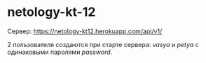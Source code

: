 # netology-kt-12
Сервер: https://netology-kt12.herokuapp.com/api/v1/

2 пользователя создаются при старте сервера: *vasya* и *petya* с одинаковыми паролями *password*.

